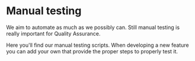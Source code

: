 # Manual testing

We aim to automate as much as we possibly can. Still manual testing is really important for Quality Assurance. 

Here you'll find our manual testing scripts. When developing a new feature you can add your own that provide the proper steps to properly test it. 